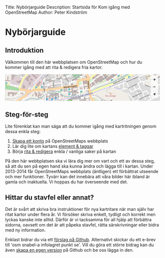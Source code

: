 Title: Nybörjarguide
Description: Startsida för Kom igång med OpenStreetMap
Author: Peter Kindström

# Nybörjarguide

## Introduktion
Välkommen till den här webbplatsen om OpenStreetMap och hur du kommer igång med att rita & redigera fria kartor.

![Exempel på kartbild](attachments/guider/start/kartbild.png "Exempel på kartbild")

## Steg-för-steg
Lite förenklat kan man säga att du kommer igång med kartritningen genom dessa enkla steg:

1. [Skapa ett konto](start/konto) på OpenStreetMaps webbplats
2. Lär dig lite om kartans [element & taggar](start/taggar)
3. Börja [rita & redigera](start/redigera) enkla / vanliga saker på kartan

På den här webbplatsen ska vi lära dig mer om vart och ett av dessa steg, så att du sen på egen hand ska kunna ändra och lägga till i kartan.
Under 2013-2014 får OpenStreetMaps webbplats (äntligen) ett förbättrat utseende och mer funktioner. Tyvärr kan det innebära att våra bilder här ibland är gamla och inaktuella. Vi hoppas du har överseende med det.

## Hittar du stavfel eller annat?
Det är svårt att skriva bra instruktioner för nya kartritare när man själv har ritat kartor under flera år. Vi försöker skriva enkelt, tydligt och korrekt men lyckas kanske inte alltid. Därför är vi tacksamma för all hjälp att förbättra sidorna, oavsett om det är att påpeka stavfel, rätta särskrivningar eller bidra med ny information.

Enklast bidrar du via ett [förslag på Github](https://github.com/mekanoid/OSMstart/issues). Alternativt skickar du ett e-brev till 'osm snabel-a infolagret punkt se'. Vill du göra ett större bidrag kan du även [skapa en egen version](https://github.com/mekanoid/OSMstart/fork) på Github och be oss lägga in den.

